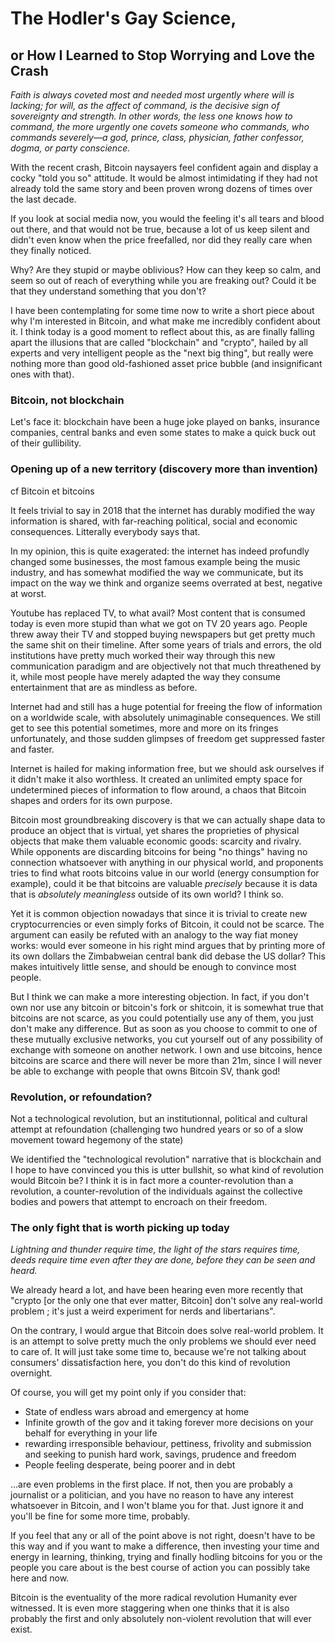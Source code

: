 # The Hodler's Gay Science,
## or How I Learned to Stop Worrying and Love the Crash

_Faith is always coveted most and needed most urgently where will is lacking; for will, as the affect of command, is the decisive sign of sovereignty and strength. In other words, the less one knows how to command, the more urgently one covets someone who commands, who commands severely—a god, prince, class, physician, father confessor, dogma, or party conscience._

With the recent crash, Bitcoin naysayers feel confident again and display a cocky "told you so" attitude. It would be almost intimidating if they had not already told the same story and been proven wrong dozens of times over the last decade. 

If you look at social media now, you would the feeling it's all tears and blood out there, and that would not be true, because a lot of us keep silent and didn't even know when the price freefalled, nor did they really care when they finally noticed. 

Why? Are they stupid or maybe oblivious? How can they keep so calm, and seem so out of reach of everything while you are freaking out? Could it be that they understand something that you don't?

I have been contemplating for some time now to write a short piece about why I'm interested in Bitcoin, and what make me incredibly confident about it. I think today is a good moment to reflect about this, as are finally falling apart the illusions that are called "blockchain" and "crypto", hailed by all experts and very intelligent people as the "next big thing", but really were nothing more than good old-fashioned asset price bubble (and insignificant ones with that). 

### Bitcoin, not blockchain

Let's face it: blockchain have been a huge joke played on banks, insurance companies, central banks and even some states to make a quick buck out of their gullibility. 

### Opening up of a new territory (discovery more than invention)

cf Bitcoin et bitcoins

It feels trivial to say in 2018 that the internet has durably modified the way information is shared, with far-reaching political, social and economic consequences. Litterally everybody says that. 

In my opinion, this is quite exagerated: the internet has indeed profundly changed some businesses, the most famous example being the music industry, and has somewhat modified the way we communicate, but its impact on the way we think and organize seems overrated at best, negative at worst. 

Youtube has replaced TV, to what avail? Most content that is consumed today is even more stupid than what we got on TV 20 years ago. People threw away their TV and stopped buying newspapers but get pretty much the same shit on their timeline. After some years of trials and errors, the old institutions have pretty much worked their way through this new communication paradigm and are objectively not that much threathened by it, while most people have merely adapted the way they consume entertainment that are as mindless as before.

Internet had and still has a huge potential for freeing the flow of information on a worldwide scale, with absolutely unimaginable consequences. We still get to see this potential sometimes, more and more on its fringes unfortunately, and those sudden glimpses of freedom get suppressed faster and faster. 

Internet is hailed for making information free, but we should ask ourselves if it didn't make it also worthless. It created an unlimited empty space for undetermined pieces of information to flow around, a chaos that Bitcoin shapes and orders for its own purpose.

Bitcoin most groundbreaking discovery is that we can actually shape data to produce an object that is virtual, yet shares the proprieties of physical objects that make them valuable economic goods: scarcity and rivalry. While opponents are discarding bitcoins for being "no things" having no connection whatsoever with anything in our physical world, and proponents tries to find what roots bitcoins value in our world (energy consumption for example), could it be that bitcoins are valuable _precisely_ because it is data that is _absolutely meaningless_ outside of its own world? I think so.

Yet it is common objection nowadays that since it is trivial to create new cryptocurrencies or even simply forks of Bitcoin, it could not be scarce. The argument can easily be refuted with an analogy to the way fiat money works: would ever someone in his right mind argues that by printing more of its own dollars the Zimbabweian central bank did debase the US dollar? This makes intuitively little sense, and should be enough to convince most people.

But I think we can make a more interesting objection. In fact, if you don't own nor use any bitcoin or bitcoin's fork or shitcoin, it is somewhat true that bitcoins are not scarce, as you could potentially use any of them, you just don't make any difference. But as soon as you choose to commit to one of these mutually exclusive networks, you cut yourself out of any possibility of exchange with someone on another network. I own and use bitcoins, hence bitcoins are scarce and there will never be more than 21m, since I will never be able to exchange with people that owns Bitcoin SV, thank god!

### Revolution, or refoundation?

Not a technological revolution, but an institutionnal, political and cultural attempt at refoundation (challenging two hundred years or so of a slow movement toward hegemony of the state)

We identified the "technological revolution" narrative that is blockchain and I hope to have convinced you this is utter bullshit, so what kind of revolution would Bitcoin be? I think it is in fact more a counter-revolution than a revolution, a counter-revolution of the individuals against the collective bodies and powers that attempt to encroach on their freedom. 

### The only fight that is worth picking up today

_Lightning and thunder require time, the light of the stars requires time, deeds require time even after they are done, before they can be seen and heard._

We already heard a lot, and have been hearing even more recently that "crypto \[or the only one that ever matter, Bitcoin\] don't solve any real-world problem ; it's just a weird experiment for nerds and libertarians". 

On the contrary, I would argue that Bitcoin does solve real-world problem. It is an attempt to solve pretty much the only problems we should ever need to care of. It will just take some time to, because we're not talking about consumers' dissatisfaction here, you don't do this kind of revolution overnight. 

Of course, you will get my point only if you consider that:
* State of endless wars abroad and emergency at home
* Infinite growth of the gov and it taking forever more decisions on your behalf for everything in your life
* rewarding irresponsible behaviour, pettiness, frivolity and submission and seeking to punish hard work, savings, prudence and freedom
* People feeling desperate, being poorer and in debt

...are even problems in the first place. If not, then you are probably a journalist or a politician, and you have no reason to have any interest whatsoever in Bitcoin, and I won't blame you for that. Just ignore it and you'll be fine for some more time, probably.

If you feel that any or all of the point above is not right, doesn't have to be this way and if you want to make a difference, then investing your time and energy in learning, thinking, trying and finally hodling bitcoins for you or the people you care about is the best course of action you can possibly take here and now. 

Bitcoin is the eventuality of the more radical revolution Humanity ever witnessed. It is even more staggering when one thinks that it is also probably the first and only absolutely non-violent revolution that will ever exist.